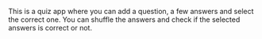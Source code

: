 This is a quiz app where you can add a question, a few answers and select the correct one. You can shuffle the answers and check if the selected answers is correct or not.
